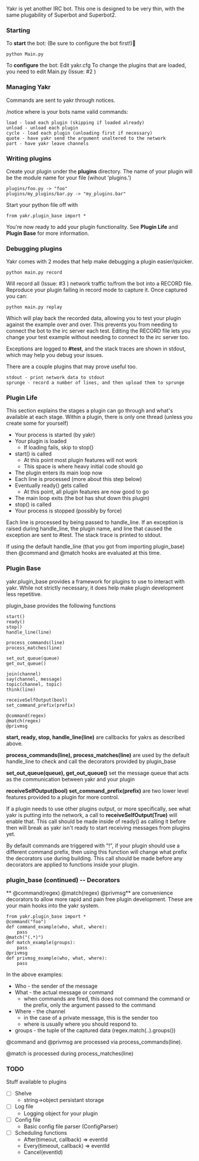 Yakr is yet another IRC bot. This one is designed to be very thin, with the same plugability of Superbot and Superbot2.

### Starting

To **start** the bot:
(Be sure to configure the bot first!)

    python Main.py

To **configure** the bot:
Edit yakr.cfg
To change the plugins that are loaded, you need to edit Main.py (Issue: #2 )


### Managing Yakr

Commands are sent to yakr through notices.

/notice <bot> <command> <space separated arg list>
where <bot> is your bots name
valid commands:

    load - load each plugin (skipping if loaded already)
    unload - unload each plugin
    cycle - load each plugin (unloading first if necessary)
    quote - have yakr send the argument unaltered to the network
    part - have yakr leave channels


### Writing plugins

Create your plugin under the **plugins** directory.
The name of your plugin will be the module name for your file (wihout 'plugins.')

    plugins/foo.py -> "foo"
    plugins/my_plugins/bar.py -> "my_plugins.bar"

Start your python file off with 

    from yakr.plugin_base import *
    
You're now ready to add your plugin functionality. See **Plugin Life** and **Plugin Base** for more information.

### Debugging plugins

Yakr comes with 2 modes that help make debugging a plugin easier/quicker.

    python main.py record
    
Will record all (Issue: #3 ) network traffic to/from the bot into a RECORD file. 
Reproduce your plugin failing in record mode to capture it. Once captured you can:

    python main.py replay

Which will play back the recorded data, allowing you to test your plugin against the example over and over. 
This prevents you from needing to connect the bot to the irc server each test. 
Editing the RECORD file lets you change your test example without needing to connect to the irc server too.

Exceptions are logged to **#test**, and the stack traces are shown in stdout, which may help you debug your issues.

There are a couple plugins that may prove useful too.

    stdout - print network data to stdout
    sprunge - record a number of lines, and then upload them to sprunge


### Plugin Life

This section explains the stages a plugin can go through and what's available at each stage.
Within a plugin, there is only one thread (unless you create some for yourself)

* Your process is started (by yakr)
* Your plugin is loaded 
    * If loading fails, skip to stop()
* start() is called
    * At this point most plugin features will not work
    * This space is where heavy initial code should go
* The plugin enters its main loop now
* Each line is processed (more about this step below)
* Eventually ready() gets called
    * At this point, all plugin features are now good to go
* The main loop exits (the bot has shut down this plugin)
* stop() is called
* Your process is stopped (possibly by force)
 
Each line is processed by being passed to handle_line.
If an exception is raised during handle_line, the plugin name, and line that caused the exception are sent to #test. The stack trace is printed to stdout.

If using the default handle_line (that you got from importing plugin_base) then @command and @match hooks are evaluated at this time.

### Plugin Base
yakr.plugin_base provides a framework for plugins to use to interact with yakr. 
While not strictly necessary, it does help make plugin development less repetitive.

plugin_base provides the following functions

    start()
    ready()
    stop()
    handle_line(line)
    
    process_commands(line)
    process_matches(line)
    
    set_out_queue(queue)
    get_out_queue()
    
    join(channel)
    say(channel, message)
    topic(channel, topic)
    think(line)

    receiveSelfOutput(bool)
    set_command_prefix(prefix)
    
    @command(regex)
    @match(regex)
    @privmsg

**start, ready, stop, handle_line(line)** are callbacks for yakrs as described above.

**process_commands(line), process_matches(line)** are used by the default handle_line to check and call the decorators provided by plugin_base

**set_out_queue(queue), get_out_queue()** set the message queue that acts as the communication between yakr and your plugin

**receiveSelfOutput(bool) set_command_prefix(prefix)** are two lower level features provided to a plugin for more control. 

If a plugin needs to use other plugins output, or more specifically, see what yakr is putting into the network, a call to **receiveSelfOutput(True)** will enable that. This call should be made inside of ready() as calling it before then will break as yakr isn't ready to start receiving messages from plugins yet. 

By default commands are triggered with "!", if your plugin should use a different command prefix, then using this function will change what prefix the decorators use during building. This call should be made before any decorators are applied to functions inside your plugin. 

### plugin_base (continued) -- Decorators
** @command(regex) @match(regex) @privmsg** are convenience decorators to allow more rapid and pain free plugin development. These are your main hooks into the yakr system.

    from yakr.plugin_base import *
    @command("foo")
    def command_example(who, what, where):
        pass
    @match("(.*)")
    def match_example(groups):
        pass
    @privmsg
    def privmsg_example(who, what, where):
        pass

In the above examples:

* Who - the sender of the message
* What - the actual message or command
    * when commands are fired, this does not command the command or the prefix, only the argument passed to the command
* Where - the channel 
    * in the case of a private message, this is the sender too
    * where is usually where you should respond to.
* groups - the tuple of the captured data (regex.match(..).groups())

@command and @privmsg are processed via process_commands(line). 

@match is processed during process_matches(line)


### TODO
Stuff available to plugins
* [ ] Shelve
    * string->object persistant storage
* [ ] Log file
    * Logging object for your plugin 
* [ ] Config file
    * Basic config file parser (ConfigParser)
* [ ] Scheduling functions
    * After(timeout, callback) => eventId
    * Every(timeout, callback) => eventId
    * Cancel(eventId)


